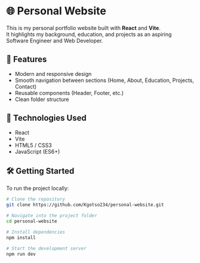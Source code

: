 # 🌐 Personal Website

This is my personal portfolio website built with **React** and **Vite**.  
It highlights my background, education, and projects as an aspiring Software Engineer and Web Developer.

## 🚀 Features
- Modern and responsive design
- Smooth navigation between sections (Home, About, Education, Projects, Contact)
- Reusable components (Header, Footer, etc.)
- Clean folder structure

## 🧠 Technologies Used
- React
- Vite
- HTML5 / CSS3
- JavaScript (ES6+)

## 🛠️ Getting Started
To run the project locally:

```bash
# Clone the repository
git clone https://github.com/Kgotso234/personal-website.git

# Navigate into the project folder
cd personal-website

# Install dependencies
npm install

# Start the development server
npm run dev
